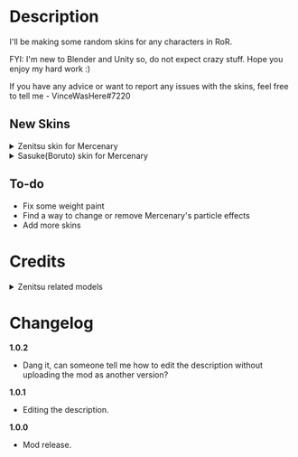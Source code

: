 # Description
I'll be making some random skins for any characters in RoR.

FYI:
I'm new to Blender and Unity so, do not expect crazy stuff. Hope you enjoy my hard work :)

If you have any advice or want to report any issues with the skins, feel free to tell me - VinceWasHere#7220

## New Skins

<details>
<summary>Zenitsu skin for Mercenary</summary>
  <br>
    Just a Zenitsu skin, from the anime called Demon Slayer, for the Mercenary for the time being. It has some clipping issues but at least it's playable, lol

![](https://cdn.discordapp.com/attachments/864033991623180288/1058841952231096410/image.png) ![](https://cdn.discordapp.com/attachments/864033991623180288/1058840865277223022/35878a21-8755-4116-a415-69141a8bce94.png)
![](https://cdn.discordapp.com/attachments/864033991623180288/1058840867621843044/ad60000f-8377-4139-bd7d-98b4d5379ffd.png) ![](https://cdn.discordapp.com/attachments/864033991623180288/1058840866699096075/640940bf-2fd8-4190-b1eb-2adf5c135d92.png)

</details>

<details>
<summary>Sasuke(Boruto) skin for Mercenary</summary>
  <br>
    No images, yet

  
</details>


## To-do
* Fix some weight paint
* Find a way to change or remove Mercenary's particle effects
* Add more skins

# Credits
<details>
<summary>Zenitsu related models</summary>

   * Zenitsu Model: https://sketchfab.com/3d-models/demon-slayer-zenitsu-c0af6cff336c41cabc80baf40d098813
  
   * Zenitsu Nichirin Model: https://sketchfab.com/3d-models/zenitsu-sword-46390aacd66a4bd9859a1174d5cded79

</details>

# Changelog
**1.0.2**

* Dang it, can someone tell me how to edit the description without uploading the mod as another version?


**1.0.1**

* Editing the description.


**1.0.0**

* Mod release.
